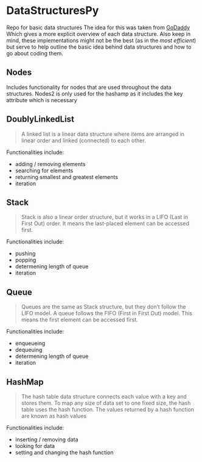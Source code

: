 # DataStructuresPy
Repo for basic data structures
The idea for this was taken from [GoDaddy](https://in.godaddy.com/blog/8-basic-data-structures-every-programmer-should-know/#:~:text=Arrays%2C%20linked%20lists%2C%20stacks%2C,are%20the%20basic%20data%20structures.) Which gives a more explicit overview of each data structure. Also keep in mind, these implementations might not be the best (as in the _most efficient_) but serve to help outline the basic idea behind data structures and how to go about coding them. 

## Nodes
Includes functionality for nodes that are used throughout the data structures. Nodes2 is only used for the hashamp as it includes the key attribute which is necessary

## DoublyLinkedList
> A linked list is a linear data structure where items are arranged in linear order and linked (connected) to each other.

Functionalities include:
- adding / removing elements
- searching for elements
- returning smallest and greatest elements
- iteration

## Stack
> Stack is also a linear order structure, but it works in a LIFO (Last in First Out) order. It means the last-placed element can be accessed first.

Functionalities include:
- pushing
- popping
- determening length of queue
- iteration


## Queue
> Queues are the same as Stack structure, but they don’t follow the LIFO model. A queue follows the FIFO (First in First Out) model. This means the first element can be accessed first.

Functionalities include:
- enqueueing
- dequeuing
- determening length of queue
- iteration

## HashMap
> The hash table data structure connects each value with a key and stores them. To map any size of data set to one fixed size, the hash table uses the hash function. The values returned by a hash function are known as hash values

Functionalities include:
- inserting / removing data
- looking for data
- setting and changing the hash function
